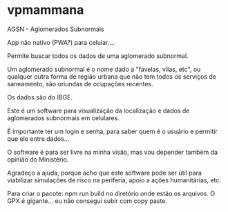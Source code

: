 # vpmammana
AGSN - Aglomerados Subnormais

App não nativo (PWA?) para celular.... 

Permite buscar todos os dados de uma aglomerado subnormal. 

Um aglomerado subnormal é o nome dado a "favelas, vilas, etc", ou qualquer outra forma de região urbana que não tem todos os serviços de saneamento, são oriundas de ocupações recentes. 

Os dados são do IBGE.

Este é um software para visualização da localização e dados de aglomerados subnormais em celulares. 

É importante ter um login e senha, para saber quem é o usuário e permitir que ele entre dados... 

O software é para ser livre na minha visão, mas vou depender também da opinião do Ministério.

Agradeço a ajuda, porque acho que este software pode ser útil para viabilizar simulações de risco na periferia, apoio a ações humanitárias, etc.

Para criar o pacote: npm run build no diretório onde estão os arquivos. O GPX é gigante... eu não consegui subir com copy paste.
